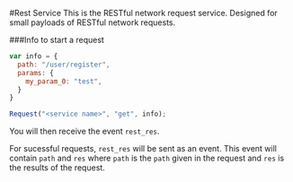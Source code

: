 #Rest Service
This is the RESTful network request service. Designed for small payloads of RESTful network requests.

###Info to start a request
```js
var info = {
  path: "/user/register",
  params: {
    my_param_0: "test",
  }
}

Request("<service name>", "get", info);
```

You will then receive the event `rest_res`.

For sucessful requests, `rest_res` will be sent as an event. This event
will contain `path` and `res` where `path` is the `path` given in the 
request and `res` is the results of the request.
